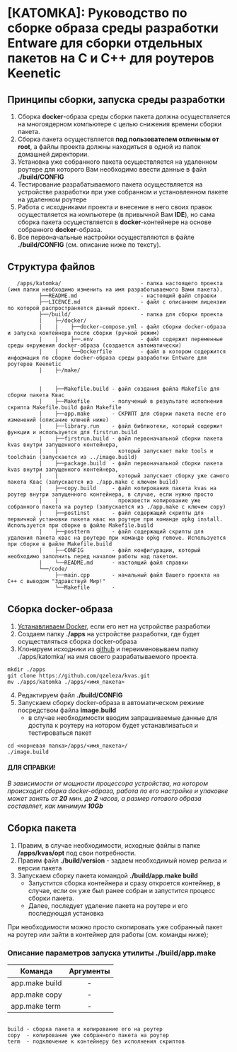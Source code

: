# [КАТОМКА]: Руководство по сборке образа среды разработки Entware для сборки отдельных пакетов на С и С++ для роутеров Keenetic

## Принципы сборки, запуска среды разработки
1. Сборка **docker**-образа среды сборки пакета должна осуществляется на многоядерном компьютере с целью снижения времени сборки пакета.
2. Сборка пакета осуществляется **под пользователем отличным от root**, а файлы проекта должны находиться в одной из папок домашней директории.
3. Установка уже собранного пакета осуществляется на удаленном роутере для которого Вам необходимо ввести данные в файл **./build/CONFIG**
4. Тестирование разрабатываемого пакета осуществляется на устройстве разработки при уже собранном и установленном пакете на удаленном роутере 
5. Работа с исходниками проекта и внесение в него своих правок осуществляется на компьютере (в привычной Вам **IDE**), но сама сборка пакета осуществляется в **docker**-контейнере на основе собранного **docker**-образа.
6. Все первоначальные настройки осуществляются в файле **./build/CONFIG** (см. описание ниже по тексту).

## Структура файлов
```
   /apps/katomka/                         - папка настоящего проекта (имя папки необходимо изменить на имя разработываемого Вами пакета).
          ├──README.md                    - настоящий файл справки  
          ├──LICENCE.md                   - файл с описанием лицензии по которой распространяется данный проект.
          ├──/build/                      - папка для сборки проекта
          |    ├─/docker/
          |    |    ├──docker-compose.yml - файл сборки docker-образа и запуска контейнера после сборки (ручной режим)    
          |    |    ├──.env               - файл содержит переменные среды окружения docker-образа (создается автоматически)
          |    |    └──Dockerfile         - файл в котором содержится информация по сборке docker-образа среды разработки Entware для роутеров Keenetic
          |    ├─/make/
          
          
          |    ├──Makefile.build - файл создания файла Makefile для сборки пакета Квас
          |    ├──Makefile       - полученый в результате исполнения скрипта Makefile.build файл Makefile 
          |    ├──app.make       - СКРИПТ для сборки пакета после его изменений (описание ключей ниже)
          |    ├──library.run    - файл библиотеки, который содержит функции и используется для firstrun.build
          |    ├──firstrun.build - файл первоначальной сборки пакета kvas внутри запущенного контейнера, 
          |    |                   который запускает make tools и toolchain (запускается из ../image.build)
          |    ├──package.build  - файл первоначальной сборки пакета kvas внутри запущенного контейнера, 
          |    |                   который запускает сборку уже самого пакета Квас (запускается из ./app.make с ключем build)
          |    ├──copy.build     - файл копирования пакета kvas на роутер внутри запущенного контейнера, в случае, если нужно просто 
          |    |                   произвести копирование уже собранного пакета на роутер (запускается из ./app.make с ключем copy)
          |    ├──postinst       - файл содержащий скрипты для первичной установки пакета квас на роутере при команде opkg install. Используется при сборке в файле Makefile.build
          |    ├──postterm       - файл содержащий скрипты для удаления пакета квас на роутере при команде opkg remove. Используется при сборке в файле Makefile.build
          |    ├──CONFIG         - файл конфигурации, который необходимо заполнить перед началом работы над пакетом.
          |    └──README.md      - настоящий файл справки 
          └──/code/ 
               ├──main.cpp       - начальный файл Вашего проекта на C++ с выводом "Здравствуй Мир!"
               └──Makefile       - 
```

## Сборка docker-образа
1. [Устанавливаем Docker](https://docs.docker.com/engine/install/), если его нет на устройстве разработки
2. Создаем папку **./apps** на устройстве разработки, где будет осуществляться сборка docker-образа
3. Клонируем исходники из [github](https://github.com/qzeleza/katomka) и переименовываем папку ./apps/katomka/ на имя своего разрабатываемого проекта.
```
mkdir ./apps 
git clone https://github.com/qzeleza/kvas.git
mv ./apps/katomka ./apps/<имя_пакета>
```

4. Редактируем файл **./build/CONFIG**
5. Запускаем сборку docker-образа в автоматическом режиме посредством файла **image.build**
    - в случае необходимости вводим запрашиваемые данные для доступа к роутеру на котором будет устанавливаться и тестироваться пакет

```
cd <корневая папка>/apps/<имя_пакета>/
./image.build
```
#### ДЛЯ СПРАВКИ!
_В зависимости от мощности процессора устройства, на котором происходит сборка docker-образа, 
работа по его настройке и упаковке может занять от **20** мин. до **2** часов, а размер готового образа составляет, как минимум **10Gb**_


## Сборка пакета
1. Правим, в случае необходимости, исходные файлы в папке **/apps/kvas/opt** под свои потребности.
2. Правим файл **./build/version** - задаем необходимый номер релиза и версии пакета 
3. Запускаем сборку пакета командой **./build/app.make build**
   - Запустится сборка контейнера и сразу откроется контейнер, в случае, если он уже был ранее собран и запустится процесс сборки пакета.
   - Далее, последует удаление пакета на роутере и его последующая установка

При необходимости можно просто скопировать уже собранный пакет на роутер или зайти в контейнер для работы (см. команды ниже);

### Описание параметров запуска утилиты **./build/app.make**
| Команда        | Аргументы |
|----------------|:---------:|
| app.make build |     -     |
| app.make copy  |     -     |
| app.make term  |     -     |

```

build - сборка пакета и копирование его на роутер
copy  - копирование уже собранного пакета на роутер
term  - подключение к контейнеру без исполнения скриптов

```


